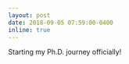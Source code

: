 ```yaml
---
layout: post
date: 2018-09-05 07:59:00-0400
inline: true
---
```


Starting my Ph.D. journey officially!
